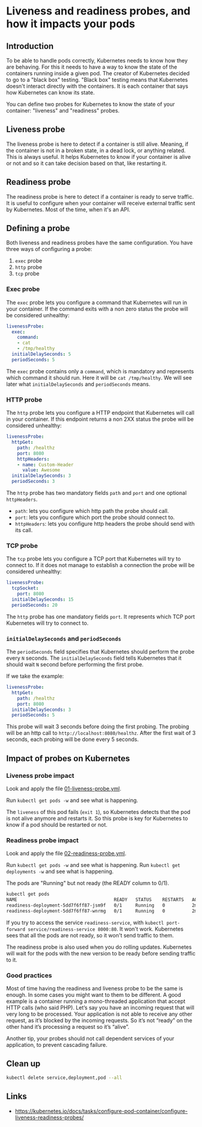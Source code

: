 # Liveness and readiness probes, and how it impacts your pods

## Introduction

To be able to handle pods correctly, Kubernetes needs to know how they are behaving. For this it needs to have a way to know the state of the containers running inside a given pod. The creator of Kubernetes decided to go to a "black box" testing. "Black box" testing means that Kubernetes doesn't interact directly with the containers. It is each container that says how Kubernetes can know its state.

You can define two probes for Kubernetes to know the state of your container: "liveness" and "readiness" probes.

## Liveness probe

The liveness probe is here to detect if a container is still alive. Meaning, if the container is not in a broken state, in a dead lock, or anything related. This is always useful. It helps Kubernetes to know if your container is alive or not and so it can take decision based on that, like restarting it.

## Readiness probe

The readiness probe is here to detect if a container is ready to serve traffic. It is useful to configure when your container will receive external traffic sent by Kubernetes. Most of the time, when it's an API.

## Defining a probe

Both liveness and readiness probes have the same configuration. You have three ways of configuring a probe:

1. `exec` probe
1. `http` probe
1. `tcp` probe

### Exec probe

The `exec` probe lets you configure a command that Kubernetes will run in your container. If the command exits with a non zero status the probe will be considered unhealthy:

```yml
livenessProbe:
  exec:
    command:
    - cat
    - /tmp/healthy
  initialDelaySeconds: 5
  periodSeconds: 5
```

The `exec` probe contains only a `command`, which is mandatory and represents which command it should run. Here it will be `cat /tmp/healthy`.
We will see later what `initialDelaySeconds` and `periodSeconds` means.

### HTTP probe

The `http` probe lets you configure a HTTP endpoint that Kubernetes will call in your container. If this endpoint returns a non 2XX status the probe will be considered unhealthy:

```yml
livenessProbe:
  httpGet:
    path: /healthz
    port: 8080
    httpHeaders:
    - name: Custom-Header
      value: Awesome
  initialDelaySeconds: 3
  periodSeconds: 3
```

The `http` probe has two mandatory fields `path` and `port` and one optional `httpHeaders`.

* `path`: lets you configure which http path the probe should call.
* `port`: lets you configure which port the probe should connect to.
* `httpHeaders`: lets you configure http headers the probe should send with its call.

### TCP probe

The `tcp` probe lets you configure a TCP port that Kubernetes will try to connect to. If it does not manage to establish a connection the probe will be considered unhealthy:

```yml
livenessProbe:
  tcpSocket:
    port: 8080
  initialDelaySeconds: 15
  periodSeconds: 20
```

The `http` probe has one mandatory fields `port`. It represents which TCP port Kubernetes will try to connect to.

### `initialDelaySeconds` and `periodSeconds`

The `periodSeconds` field specifies that Kubernetes should perform the probe every `N` seconds. The `initialDelaySeconds` field tells Kubernetes that it should wait `N` second before performing the first probe.

If we take the example:

```yml
livenessProbe:
  httpGet:
    path: /healthz
    port: 8080
  initialDelaySeconds: 3
  periodSeconds: 5
```

This probe will wait 3 seconds before doing the first probing. The probing will be an http call to `http://localhost:8080/healthz`. After the first wait of 3 seconds, each probing will be done every 5 seconds.

## Impact of probes on Kubernetes

### Liveness probe impact

Look and apply the file [01-liveness-probe.yml](01-liveness-probe.yml).

Run `kubectl get pods -w` and see what is happening.

The `liveness` of this pod fails (`exit 1`), so Kubernetes detects that the pod is not alive anymore and restarts it. So this probe is key for Kubernetes to know if a pod should be restarted or not.

### Readiness probe impact

Look and apply the file [02-readiness-probe.yml](02-readiness-probe.yml).

Run `kubectl get pods -w` and see what is happening.
Run `kubectl get deployments -w` and see what is happening.

The pods are "Running" but not ready (the READY column to 0/1).

```sh
kubectl get pods
NAME                                    READY   STATUS    RESTARTS   AGE
readiness-deployment-5dd7f6ff87-jsm9f   0/1     Running   0          2m17s
readiness-deployment-5dd7f6ff87-wnrmg   0/1     Running   0          2m17s
```

If you try to access the service `readiness-service`, with `kubectl port-forward service/readiness-service 8000:80`. It won't work. Kubernetes sees that all the pods are not ready, so it won't send traffic to them.

The readiness probe is also used when you do rolling updates. Kubernetes will wait for the pods with the new version to be ready before sending traffic to it.

### Good practices

Most of time having the readiness and liveness probe to be the same is enough. In some cases you might want to them to be different. A good example is a container running a mono-threaded application that accept HTTP calls (who said PHP). Let’s say you have an incoming request that will very long to be processed. Your application is not able to receive any other request, as it’s blocked by the incoming requests. So it’s not “ready” on the other hand it’s processing a request so it’s “alive”.

Another tip, your probes should not call dependent services of your application, to prevent cascading failure.

## Clean up

```sh
kubectl delete service,deployment,pod --all
```

## Links

* https://kubernetes.io/docs/tasks/configure-pod-container/configure-liveness-readiness-probes/
